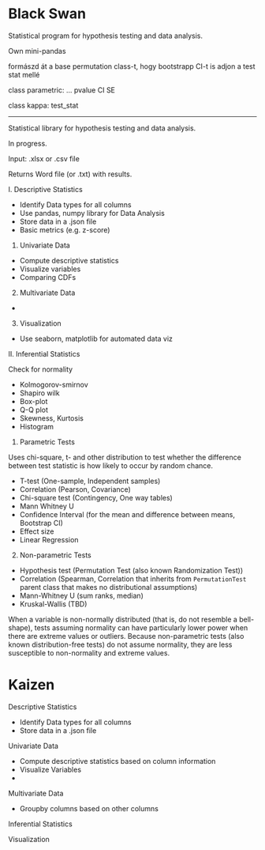 # Black Swan

Statistical program for hypothesis testing and data analysis.

Own mini-pandas


formászd át a base permutation class-t, hogy bootstrapp CI-t is adjon a test stat mellé

class parametric:
	...
	pvalue
	CI
	SE

class kappa:
	test_stat


---

Statistical library for hypothesis testing and data analysis.

In progress.


Input:
    .xlsx or .csv file

Returns 
    Word file (or .txt) with results.




I. Descriptive Statistics

- Identify Data types for all columns
- Use pandas, numpy library for Data Analysis
- Store data in a .json file
- Basic metrics (e.g. z-score)

1. Univariate Data

- Compute descriptive statistics 
- Visualize variables
- Comparing CDFs

2. Multivariate Data

- 

3. Visualization

- Use seaborn, matplotlib for automated data viz


II. Inferential Statistics

Check for normality

- Kolmogorov-smirnov
- Shapiro wilk
- Box-plot
- Q-Q plot
- Skewness, Kurtosis
- Histogram


1. Parametric Tests

Uses chi-square, t- and other distribution to test whether the difference between test statistic is how likely to occur by random chance.

- T-test (One-sample, Independent samples)
- Correlation (Pearson, Covariance)
- Chi-square test (Contingency, One way tables)
- Mann Whitney U
- Confidence Interval (for the mean and difference between means, Bootstrap CI)
- Effect size
- Linear Regression

2. Non-parametric Tests

- Hypothesis test (Permutation Test (also known Randomization Test))
- Correlation (Spearman, Correlation that inherits from `PermutationTest` parent class that makes no distributional assumptions)
- Mann-Whitney U (sum ranks, median)
- Kruskal-Wallis (TBD)


When a variable is non-normally distributed (that is, do not resemble a bell-shape), tests assuming normality can have particularly lower power when there are extreme values or outliers. Because non-parametric tests (also known distribution-free tests) do not assume normality, they are less susceptible to non-normality and extreme values. 






# Kaizen

Descriptive Statistics

- Identify Data types for all columns
- Store data in a .json file

Univariate Data

- Compute descriptive statistics based on column information
- Visualize Variables
- 

Multivariate Data

- Groupby columns based on other columns



Inferential Statistics







Visualization
